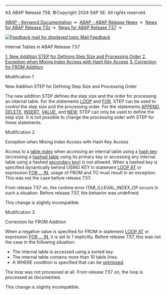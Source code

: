   

* * *

AS ABAP Release 758, ©Copyright 2024 SAP SE. All rights reserved.

[ABAP - Keyword Documentation](javascript:call_link\('abenabap.htm'\)) →  [ABAP - ABAP Release News](javascript:call_link\('abennews.htm'\)) →  [News for ABAP Release 7.5x](javascript:call_link\('abennews-75.htm'\)) →  [News for ABAP Release 7.57](javascript:call_link\('abennews-757.htm'\)) → 

 [![](Mail.gif?object=Mail.gif "Feedback mail for displayed topic") Mail Feedback](mailto:f1_help@sap.com?subject=Feedback%20on%20ABAP%20Documentation&body=Document:%20Internal%20Tables%20in%20ABAP%20Release%207.57%2C%20ABENNEWS-757-ITAB%2C%20758%0D%0A%0D%0AError:%0D%0A%0D%0A%0D%0A%0D%0ASuggestion%20for%20improvement:)

Internal Tables in ABAP Release 7.57

[1\. New Addition STEP for Defining Step Size and Processing Order](#!ABAP_MODIFICATION_1@1@)
[2\. Exception when Mixing Index Access with Hash Key Access](#!ABAP_MODIFICATION_2@2@)
[3\. Correction for FROM Addition](#!ABAP_MODIFICATION_3@3@)

Modification 1   

New Addition STEP for Defining Step Size and Processing Order

The new addition STEP defines the step size and the order for processing an internal table. For the statements [LOOP](abaploop_at_itab_cond.htm#!ABAP_ADDITION_3@3@) and [FOR](javascript:call_link\('abenfor_cond.htm'\)), STEP can be used to control the step size and the processing order. For the statements [APPEND](abapappend_linespec.htm#!ABAP_ALTERNATIVE_3@3@), [DELETE](abapdelete_itab_lines.htm#!ABAP_ADDITION_3@3@), [INSERT](abapinsert_itab_linespec.htm#!ABAP_ALTERNATIVE_3@3@), [VALUE](abenvalue_constructor_params_lspc.htm#!ABAP_ALTERNATIVE_2@2@), and [NEW](abennew_constructor_params_lspc.htm#!ABAP_ALTERNATIVE_2@2@), STEP can only be used to define the step size. It is not possible to change the processing order with STEP for these statements.

Modification 2   

Exception when Mixing Index Access with Hash Key Access

Access to a [table index](javascript:call_link\('abentable_index_glosry.htm'\) "Glossary Entry") when accessing an internal table using a [hash key](javascript:call_link\('abenhash_key_glosry.htm'\) "Glossary Entry") (accessing a [hashed table](javascript:call_link\('abenhashed_table_glosry.htm'\) "Glossary Entry") using its primary key or accessing any internal table using a hashed [secondary key](javascript:call_link\('abensecondary_key_glosry.htm'\) "Glossary Entry")) is not allowed. When a hashed key is specified dynamically behind USING KEY in statement [LOOP AT](javascript:call_link\('abaploop_at_itab.htm'\)) or expression [FOR ... IN](javascript:call_link\('abenfor_itab.htm'\)), usage of FROM and TO must result in an exception. This was not the case before release 7.57.

From release 7.57 on, the runtime error ITAB\_ILLEGAL\_INDEX\_OP occurs in such a situation. Before release 7.57, the behavior was undefined.

This change is slightly incompatible.

Modification 3   

Correction for FROM Addition

When a negative value is specified for FROM in statement [LOOP AT](javascript:call_link\('abaploop_at_itab.htm'\)) or expression [FOR ... IN](javascript:call_link\('abenfor_itab.htm'\)), it is set to 1 implicitly. Before release 7.57, this was not the case in the following situation:

-   The internal table is accessed using a sorted key.
-   The internal table contains more than 10 table lines.
-   A WHERE condition is specified that can be [optimized](javascript:call_link\('abenitab_where_optimization.htm'\)).

The loop was not processed at all. From release 7.57 on, the loop is processed as documented.

This change is slightly incompatible.